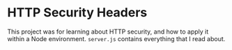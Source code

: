 # HTTP Security Headers

This project was for learning about HTTP security, and how to apply it within a Node environment. `server.js` contains everything 
that I read about.
